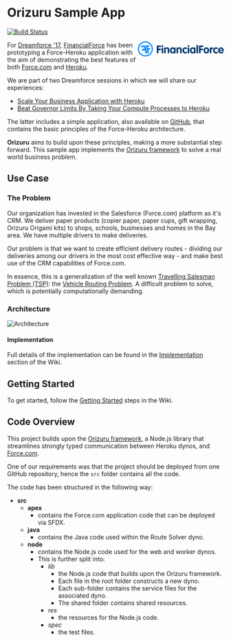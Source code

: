 # Orizuru Sample App

[![Build Status](https://travis-ci.org/financialforcedev/orizuru-sample-app.svg?branch=master)](https://travis-ci.org/financialforcedev/orizuru-sample-app)

<img src="./docs/readme/logo.png" width="200" align="right"/>

For [Dreamforce '17](https://www.salesforce.com/dreamforce/), [FinancialForce](https://www.financialforce.com/) has been prototyping a Force-Heroku application with the aim of demonstrating the best features of both [Force.com](https://www.salesforce.com/products/platform/products/force/) and [Heroku](https://www.heroku.com/home).

We are part of two Dreamforce sessions in which we will share our experiences: 

* [Scale Your Business Application with Heroku](https://success.salesforce.com/sessions?eventId=a1Q3A00000stRRuUAM#/session/a2q3A000001yt8PQAQ)
* [Beat Governor Limits By Taking Your Compute Processes to Heroku](https://success.salesforce.com/Sessions#/session/a2q3A000001yuLtQAI)

The latter includes a simple application, also available on [GitHub](https://github.com/financialforcedev/df17-heroku-compute), that contains the basic principles of the Force-Heroku architecture.

__Orizuru__ aims to build upon these principles, making a more substantial step forward. This sample app implements the [Orizuru framework](https://www.npmjs.com/package/@financialforcedev/orizuru) to solve a real world business problem.

## Use Case

### The Problem
Our organization has invested in the Salesforce (Force.com) platform as it's CRM. We deliver paper products (copier paper, paper cups, gift wrapping, Orizuru Origami kits) to shops, schools, businesses and homes in the Bay area. We have multiple drivers to make deliveries. 

Our problem is that we want to create efficient delivery routes - dividing our deliveries among our drivers in the most cost effective way - and make best use of the CRM capabilities of Force.com.

In essence, this is a generalization of the well known [Travelling Salesman Problem (TSP)](https://en.wikipedia.org/wiki/Travelling_salesman_problem): the [Vehicle Routing Problem](https://en.wikipedia.org/wiki/Vehicle_routing_problem). A difficult problem to solve, which is potentially computationally demanding.

### Architecture

![Architecture](./docs/readme/Architecture.gif "Architecture")

#### Implementation
Full details of the implementation can be found in the [Implementation](https://github.com/financialforcedev/orizuru-sample-app/wiki/Implementation) section of the Wiki.

## Getting Started

To get started, follow the [Getting Started](https://github.com/financialforcedev/orizuru-sample-app/wiki/Getting-Started) steps in the Wiki.

## Code Overview

This project builds upon the [Orizuru framework](https://www.npmjs.com/package/@financialforcedev/orizuru), a Node.js library that streamlines strongly typed communication between Heroku dynos, and [Force.com](https://www.salesforce.com/products/platform/products/force/).

One of our requirements was that the project should be  deployed from one GitHub repository, hence the `src` folder contains all the code.

The code has been structured in the following way:

* __src__
	* __apex__
		* contains the Force.com application code that can be deployed via SFDX.
	* __java__
		* contains the Java code used within the Route Solver dyno.
	* __node__
		* contains the Node.js code used for the web and worker dynos.
		* This is further split into:
			* _lib_
				* the Node.js code that builds upon the Orizuru framework.
				* Each file in the root folder constructs a new dyno.
				* Each sub-folder contains the service files for the associated dyno.
				* The shared folder contains shared resources.
			* _res_
				* the resources for the Node.js code.
			* _spec_
				* the test files.
